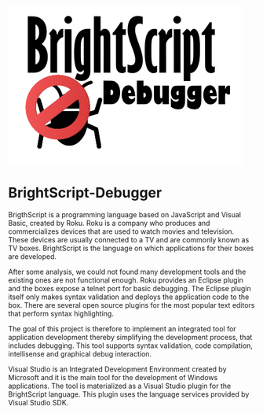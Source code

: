 ![Logo](https://github.com/celsoaf/BrightScript-Debugger/blob/master/doc/Logo.png)

# BrightScript-Debugger

BrigthScript is a programming language based on JavaScript and Visual Basic, created by Roku. Roku is a company who produces and commercializes devices that are used to watch movies and television. These devices are usually connected to a TV and are commonly known as TV boxes. BrightScript is the language on which applications for their boxes are developed. 

After some analysis, we could not found many development tools and the existing ones are not functional enough. Roku provides an Eclipse plugin and the boxes expose a telnet port for basic debugging. The Eclipse plugin itself only makes syntax validation and deploys the application code to the box. There are several open source plugins for the most popular text editors that perform syntax highlighting.

The goal of this project is therefore to implement an integrated tool for application development thereby simplifying the development process, that includes debugging. This tool supports syntax validation, code compilation, intellisense and graphical debug interaction. 

Visual Studio is an Integrated Development Environment created by Microsoft and it is the main tool for the development of Windows applications. The tool is materialized as a Visual Studio plugin for the BrightScript language. This plugin uses the language services provided by Visual Studio SDK.
